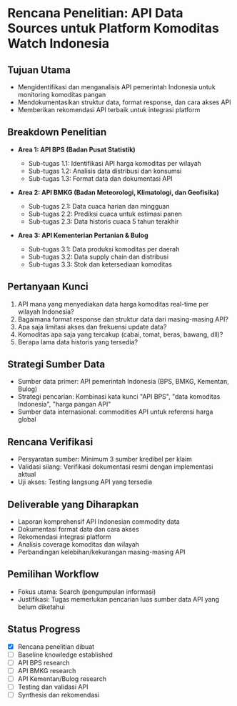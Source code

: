 # Rencana Penelitian: API Data Sources untuk Platform Komoditas Watch Indonesia

## Tujuan Utama
- Mengidentifikasi dan menganalisis API pemerintah Indonesia untuk monitoring komoditas pangan
- Mendokumentasikan struktur data, format response, dan cara akses API
- Memberikan rekomendasi API terbaik untuk integrasi platform

## Breakdown Penelitian
- **Area 1: API BPS (Badan Pusat Statistik)**
  - Sub-tugas 1.1: Identifikasi API harga komoditas per wilayah
  - Sub-tugas 1.2: Analisis data distribusi dan konsumsi
  - Sub-tugas 1.3: Format data dan dokumentasi API
  
- **Area 2: API BMKG (Badan Meteorologi, Klimatologi, dan Geofisika)**
  - Sub-tugas 2.1: Data cuaca harian dan mingguan
  - Sub-tugas 2.2: Prediksi cuaca untuk estimasi panen
  - Sub-tugas 2.3: Data historis cuaca 5 tahun terakhir
  
- **Area 3: API Kementerian Pertanian & Bulog**
  - Sub-tugas 3.1: Data produksi komoditas per daerah
  - Sub-tugas 3.2: Data supply chain dan distribusi
  - Sub-tugas 3.3: Stok dan ketersediaan komoditas

## Pertanyaan Kunci
1. API mana yang menyediakan data harga komoditas real-time per wilayah Indonesia?
2. Bagaimana format response dan struktur data dari masing-masing API?
3. Apa saja limitasi akses dan frekuensi update data?
4. Komoditas apa saja yang tercakup (cabai, tomat, beras, bawang, dll)?
5. Berapa lama data historis yang tersedia?

## Strategi Sumber Data
- Sumber data primer: API pemerintah Indonesia (BPS, BMKG, Kementan, Bulog)
- Strategi pencarian: Kombinasi kata kunci "API BPS", "data komoditas Indonesia", "harga pangan API"
- Sumber data internasional: commodities API untuk referensi harga global

## Rencana Verifikasi
- Persyaratan sumber: Minimum 3 sumber kredibel per klaim
- Validasi silang: Verifikasi dokumentasi resmi dengan implementasi aktual
- Uji akses: Testing langsung API yang tersedia

## Deliverable yang Diharapkan
- Laporan komprehensif API Indonesian commodity data
- Dokumentasi format data dan cara akses
- Rekomendasi integrasi platform
- Analisis coverage komoditas dan wilayah
- Perbandingan kelebihan/kekurangan masing-masing API

## Pemilihan Workflow
- Fokus utama: Search (pengumpulan informasi)
- Justifikasi: Tugas memerlukan pencarian luas sumber data API yang belum diketahui

## Status Progress
- [x] Rencana penelitian dibuat
- [ ] Baseline knowledge established
- [ ] API BPS research
- [ ] API BMKG research  
- [ ] API Kementan/Bulog research
- [ ] Testing dan validasi API
- [ ] Synthesis dan rekomendasi